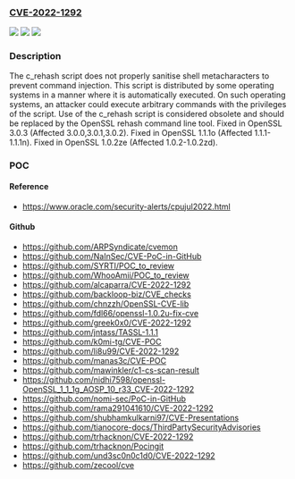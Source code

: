 ### [CVE-2022-1292](https://cve.mitre.org/cgi-bin/cvename.cgi?name=CVE-2022-1292)
![](https://img.shields.io/static/v1?label=Product&message=OpenSSL&color=blue)
![](https://img.shields.io/static/v1?label=Version&message=n%2Fa&color=blue)
![](https://img.shields.io/static/v1?label=Vulnerability&message=Command%20injection&color=brighgreen)

### Description

The c_rehash script does not properly sanitise shell metacharacters to prevent command injection. This script is distributed by some operating systems in a manner where it is automatically executed. On such operating systems, an attacker could execute arbitrary commands with the privileges of the script. Use of the c_rehash script is considered obsolete and should be replaced by the OpenSSL rehash command line tool. Fixed in OpenSSL 3.0.3 (Affected 3.0.0,3.0.1,3.0.2). Fixed in OpenSSL 1.1.1o (Affected 1.1.1-1.1.1n). Fixed in OpenSSL 1.0.2ze (Affected 1.0.2-1.0.2zd).

### POC

#### Reference
- https://www.oracle.com/security-alerts/cpujul2022.html

#### Github
- https://github.com/ARPSyndicate/cvemon
- https://github.com/NaInSec/CVE-PoC-in-GitHub
- https://github.com/SYRTI/POC_to_review
- https://github.com/WhooAmii/POC_to_review
- https://github.com/alcaparra/CVE-2022-1292
- https://github.com/backloop-biz/CVE_checks
- https://github.com/chnzzh/OpenSSL-CVE-lib
- https://github.com/fdl66/openssl-1.0.2u-fix-cve
- https://github.com/greek0x0/CVE-2022-1292
- https://github.com/jntass/TASSL-1.1.1
- https://github.com/k0mi-tg/CVE-POC
- https://github.com/li8u99/CVE-2022-1292
- https://github.com/manas3c/CVE-POC
- https://github.com/mawinkler/c1-cs-scan-result
- https://github.com/nidhi7598/openssl-OpenSSL_1_1_1g_AOSP_10_r33_CVE-2022-1292
- https://github.com/nomi-sec/PoC-in-GitHub
- https://github.com/rama291041610/CVE-2022-1292
- https://github.com/shubhamkulkarni97/CVE-Presentations
- https://github.com/tianocore-docs/ThirdPartySecurityAdvisories
- https://github.com/trhacknon/CVE-2022-1292
- https://github.com/trhacknon/Pocingit
- https://github.com/und3sc0n0c1d0/CVE-2022-1292
- https://github.com/zecool/cve

